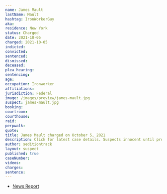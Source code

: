 ```yaml
---
name: James Mault
lastName: Mault
hashtag: IronWorkerGuy
aka:
residence: New York
status: Charged
date: 2021-10-05
charged: 2021-10-05
indicted:
convicted:
sentenced:
dismissed:
deceased:
plea_hearing:
sentencing:
age: 
occupation: Ironworker
affiliations:
jurisdiction: Federal
image: /images/preview/james-mault.jpg
suspect: james-mault.jpg
booking:
courtroom:
courthouse:
raid:
perpwalk:
quote:
title: James Mault charged on October 5, 2021
description: Click for latest case details. Suspects innocent until proven guilty.
author: seditiontrack
layout: suspect
published: true
caseNumber:
videos:
charges:
sentence:
---
```

- [News Report](https://www.huffpost.com/entry/cody-mattice-james-mault-capitol-attack-trump_n_61620bbde4b0fc312c97ca8b)
